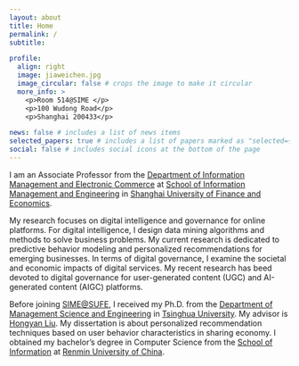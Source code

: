 ```yaml
---
layout: about
title: Home
permalink: /
subtitle: 

profile:
  align: right
  image: jiaweichen.jpg
  image_circular: false # crops the image to make it circular
  more_info: >
    <p>Room 514@SIME </p>
    <p>100 Wudong Road</p>
    <p>Shanghai 200433</p>

news: false # includes a list of news items
selected_papers: true # includes a list of papers marked as "selected={true}"
social: false # includes social icons at the bottom of the page
---
```


I am an Associate Professor from the [Department of Information Management and Electronic Commerce](https://sime.sufe.edu.cn/xxglydzswx_10574/list.htm) at [School of Information Management and Engineering](https://sime.sufe.edu.cn/) in [Shanghai University of Finance and Economics](https://www.sufe.edu.cn/).

My research focuses on digital intelligence and governance for online platforms. For digital intelligence, I design data mining algorithms and methods to solve business problems. My current research is dedicated to predictive behavior modeling and personalized recommendations for emerging businesses. In terms of digital governance, I examine the societal and economic impacts of digital services. My recent research has beed devoted to digital governance for user-generated content (UGC) and AI-generated content (AIGC) platforms.

Before joining [SIME@SUFE](https://sime.sufe.edu.cn/), I received my Ph.D. from the [Department of Management Science and Engineering](https://www.sem.tsinghua.edu.cn/) in [Tsinghua University](https://www.tsinghua.edu.cn/). My advisor is [Hongyan Liu](https://www.sem.tsinghua.edu.cn/info/1210/32067.htm). My dissertation is about personalized recommendation techniques based on user behavior characteristics in sharing economy. I obtained my bachelor’s degree in Computer Science from the [School of Information](http://info.ruc.edu.cn/) at [Renmin University of China](https://www.ruc.edu.cn/).
